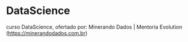 # DataScience
curso DataScience, ofertado por: Minerando Dados | Mentoria Evolution (https://minerandodados.com.br)
